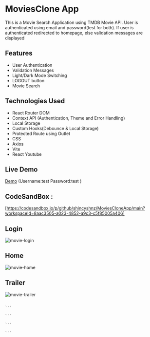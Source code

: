 # MoviesClone App

This is a Movie Search Application using TMDB Movie API. User is authenticated using email and password(test for both). If user is authenticated redirected to homepage, else validation messages are displayed

## Features

- User Authentication
- Validation Messages
- Light/Dark Mode Switching
- LOGOUT button
- Movie Search

## Technologies Used

- React Router DOM
- Context API (Authentication, Theme and Error Handling)
- Local Storage
- Custom Hooks(Debounce & Local Storage)
- Protected Route using Outlet
- CSS
- Axios
- Vite
- React Youtube

## Live Demo

[Demo](https://movies-clone-app.vercel.app/)
(Username:test
Password:test
)

## CodeSandBox :

[https://codesandbox.io/p/github/shincyshnz/MoviesCloneApp/main?workspaceId=8aac3505-a023-4852-a9c3-c5f85005a406]

## Login

![movie-login](https://github.com/shincyshnz/MoviesCloneApp/assets/48871950/5c2d469c-4f2b-4f6a-b517-3ee2ad884e02)

## Home

![movie-home](https://github.com/shincyshnz/MoviesCloneApp/assets/48871950/e5f7b588-df77-44a7-974d-037c64f29bd0)

## Trailer

![movie-trailer](https://github.com/shincyshnz/MoviesCloneApp/assets/48871950/724693dd-03ba-4db3-8bb7-4bbb60d02249)

````

```

```

```

```
````
